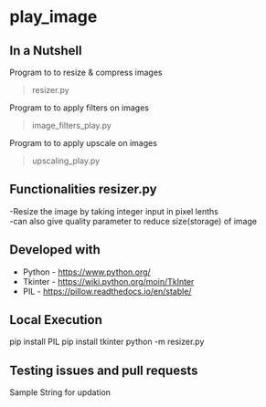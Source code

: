 # play_image
## In a Nutshell
Program to to resize & compress images 
> resizer.py

Program to to apply filters on images   
>image_filters_play.py

Program to to apply upscale on images 
>upscaling_play.py

## Functionalities resizer.py
-Resize the image by taking integer input in pixel lenths
<br>-can also give quality parameter to reduce size(storage) of image 
## Developed with
- Python - https://www.python.org/
- Tkinter - https://wiki.python.org/moin/TkInter
- PIL - https://pillow.readthedocs.io/en/stable/
## Local Execution
pip install PIL
pip install tkinter
python -m resizer.py

## Testing issues and pull requests
Sample String for updation
